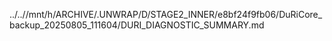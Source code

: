 ../..//mnt/h/ARCHIVE/.UNWRAP/D/STAGE2_INNER/e8bf24f9fb06/DuRiCore_backup_20250805_111604/DURI_DIAGNOSTIC_SUMMARY.md